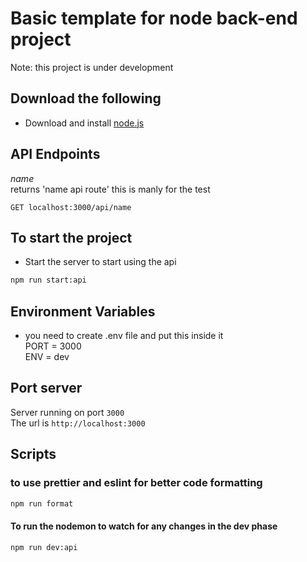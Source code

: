 # Basic template for node back-end project 

Note: this project is under development

## Download the following
-   Download and install [node.js](https://nodejs.org/en/)

## API Endpoints
_name_ <br/>
returns 'name api route' this is manly for the test
<br />
```http
GET localhost:3000/api/name
```


## To start the project 

- Start the server to start using the api

```bash
npm run start:api
```

## Environment Variables

-  you need to create .env file and put this inside it<br />
    PORT = 3000<br />
    ENV = dev<br />

## Port server
Server running on port `3000` <br />
The url is `http://localhost:3000`<br />


## Scripts


### to use prettier and eslint for better code formatting
```bash
npm run format
```

#### To run the nodemon to watch for any changes in the dev phase
```bash
npm run dev:api
```

